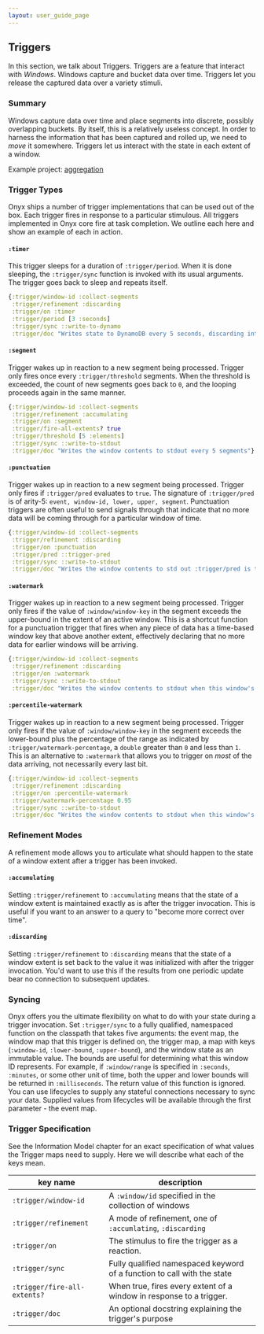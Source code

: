 ```yaml
---
layout: user_guide_page
---
```


## Triggers

In this section, we talk about Triggers. Triggers are a feature that interact with *Windows*. Windows capture and bucket data over time. Triggers let you release the captured data over a variety stimuli.

### Summary

Windows capture data over time and place segments into discrete, possibly overlapping buckets. By itself, this is a relatively useless concept. In order to harness the information that has been captured and rolled up, we need to *move* it somewhere. Triggers let us interact with the state in each extent of a window.

Example project: [aggregation](https://github.com/onyx-platform/onyx-examples/tree/0.8.x/aggregation)

### Trigger Types

Onyx ships a number of trigger implementations that can be used out of the box. Each trigger fires in response to a particular stimulous. All triggers implemented in Onyx core fire at task completion. We outline each here and show an example of each in action.

#### `:timer`

This trigger sleeps for a duration of `:trigger/period`. When it is done sleeping, the `:trigger/sync` function is invoked with its usual arguments. The trigger goes back to sleep and repeats itself.

```clojure
{:trigger/window-id :collect-segments
 :trigger/refinement :discarding
 :trigger/on :timer
 :trigger/period [3 :seconds]
 :trigger/sync ::write-to-dynamo
 :trigger/doc "Writes state to DynamoDB every 5 seconds, discarding intermediate state"}
```

#### `:segment`

Trigger wakes up in reaction to a new segment being processed. Trigger only fires once every `:trigger/threshold` segments. When the threshold is exceeded, the count of new segments goes back to `0`, and the looping proceeds again in the same manner.

```clojure
{:trigger/window-id :collect-segments
 :trigger/refinement :accumulating
 :trigger/on :segment
 :trigger/fire-all-extents? true
 :trigger/threshold [5 :elements]
 :trigger/sync ::write-to-stdout
 :trigger/doc "Writes the window contents to stdout every 5 segments"}
```

#### `:punctuation`

Trigger wakes up in reaction to a new segment being processed. Trigger only fires if `:trigger/pred` evaluates to `true`. The signature of `:trigger/pred` is of arity-5: `event, window-id, lower, upper, segment`. Punctuation triggers are often useful to send signals through that indicate that no more data will be coming through for a particular window of time.

```clojure
{:trigger/window-id :collect-segments
 :trigger/refinement :discarding
 :trigger/on :punctuation
 :trigger/pred ::trigger-pred
 :trigger/sync ::write-to-stdout
 :trigger/doc "Writes the window contents to std out :trigger/pred is true for this segment"}
```

#### `:watermark`

Trigger wakes up in reaction to a new segment being processed. Trigger only fires if the value of `:window/window-key` in the segment exceeds the upper-bound in the extent of an active window. This is a shortcut function for a punctuation trigger that fires when any piece of data has a time-based window key that above another extent, effectively declaring that no more data for earlier windows will be arriving.


```clojure
{:trigger/window-id :collect-segments
 :trigger/refinement :discarding
 :trigger/on :watermark
 :trigger/sync ::write-to-stdout
 :trigger/doc "Writes the window contents to stdout when this window's watermark has been exceeded"}
```

#### `:percentile-watermark`

Trigger wakes up in reaction to a new segment being processed. Trigger only fires if the value of `:window/window-key` in the segment exceeds the lower-bound plus the percentage of the range as indicated by `:trigger/watermark-percentage`, a `double` greater than `0` and less than `1`. This is an alternative to `:watermark` that allows you to trigger on *most* of the data arriving, not necessarily every last bit.


```clojure
{:trigger/window-id :collect-segments
 :trigger/refinement :discarding
 :trigger/on :percentile-watermark
 :trigger/watermark-percentage 0.95
 :trigger/sync ::write-to-stdout
 :trigger/doc "Writes the window contents to stdout when this window's watermark is exceeded by 95% of its range"}
```

### Refinement Modes

A refinement mode allows you to articulate what should happen to the state of a window extent after a trigger has been invoked.

#### `:accumulating`

Setting `:trigger/refinement` to `:accumulating` means that the state of a window extent is maintained exactly as is after the trigger invocation. This is useful if you want to an answer to a query to "become more correct over time".

#### `:discarding`

Setting `:trigger/refinement` to `:discarding` means that the state of a window extent is set back to the value it was initialized with after the trigger invocation. You'd want to use this if the results from one periodic update bear no connection to subsequent updates.

### Syncing

Onyx offers you the ultimate flexibility on what to do with your state during a trigger invocation. Set `:trigger/sync` to a fully qualified, namespaced function on the classpath that takes five arguments: the event map, the window map that this trigger is defined on, the trigger map, a map with keys (`:window-id`, `:lower-bound`, `:upper-bound`), and the window state as an immutable value. The bounds are useful for determining what this window ID represents. For example, if `:window/range` is specified in `:seconds`, `:minutes`, or some other unit of time, both the upper and lower bounds will be returned in `:milliseconds`. The return value of this function is ignored. You can use lifecycles to supply any stateful connections necessary to sync your data. Supplied values from lifecycles will be available through the first parameter - the event map.

### Trigger Specification

See the Information Model chapter for an exact specification of what values the Trigger maps need to supply. Here we will describe what each of the keys mean.

| key name                   |description
|----------------------------|-----------
|`:trigger/window-id`        | A `:window/id` specified in the collection of windows
|`:trigger/refinement`       | A mode of refinement, one of `:accumlating`, `:discarding`
|`:trigger/on`               | The stimulus to fire the trigger as a reaction.
|`:trigger/sync`             | Fully qualified namespaced keyword of a function to call with the state
|`:trigger/fire-all-extents?`| When true, fires every extent of a window in response to a trigger.
|`:trigger/doc`              | An optional docstring explaining the trigger's purpose
